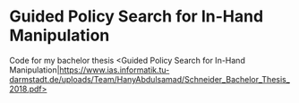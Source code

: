 # Guided Policy Search for In-Hand Manipulation
Code for my bachelor thesis <Guided Policy Search for In-Hand Manipulation|https://www.ias.informatik.tu-darmstadt.de/uploads/Team/HanyAbdulsamad/Schneider_Bachelor_Thesis_2018.pdf>
